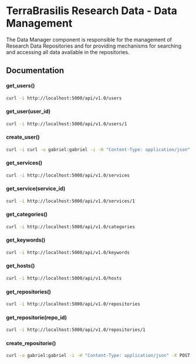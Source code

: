 # TerraBrasilis Research Data - Data Management
The Data Manager component is responsible for the management of Research Data Repositories and for providing mechanisms for searching and accessing all data available in the repositories.


Documentation
------------
#### get_users()
```sh
curl -i http://localhost:5000/api/v1.0/users
```

#### get_user(user_id)
```sh
curl -i http://localhost:5000/api/v1.0/users/1
```

#### create_user()
```sh
curl -i curl -u gabriel:gabriel -i -H "Content-Type: application/json" -X POST -d '{"username": "gabriel", "full_name": "Gabriel Sansigolo", "password":"gabriel", "email":"gabrielsansigolo@gmail.com", "image":"assets/images/img_avatar2.png", "created_on":"2019-09-04T14:48:54+00:00", "last_login":"2019-09-04T14:48:54+00:00"}' http://localhost:5000/api/v1.0/users
```

#### get_services()
```sh
curl -i http://localhost:5000/api/v1.0/services
```

#### get_service(service_id)
```sh
curl -i http://localhost:5000/api/v1.0/services/1
```

#### get_categories()
```sh
curl -i http://localhost:5000/api/v1.0/categories
```

#### get_keywords()
```sh
curl -i http://localhost:5000/api/v1.0/keywords

```

#### get_hosts()
```sh
curl -i http://localhost:5000/api/v1.0/hosts

```

#### get_repositories()
```sh
curl -i http://localhost:5000/api/v1.0/repositories
```

#### get_repositorie(repo_id)
```sh
curl -i http://localhost:5000/api/v1.0/repositories/1

```
#### create_repositorie()
```sh
curl -u gabriel:gabriel -i -H "Content-Type: application/json" -X POST -d '{"name": "AAA","abstract": "AAA","maintainer": "username","created_on": "2019-09-04T14:48:54+00:00","language": "Português","email": "email@email.com","bbox": "POLYGON((-70.0588433406 -33.3848757513,-35.2541558406 -33.3848757513, -35.2541558406 0.2315631899,-70.0588433406 0.2315631899,-70.0588433406 -33.3848757513))","custom_fields": [], "start_date": "2019-09-04T14:48:54+00:00", "end_date": "2019-09-04T14:48:54+00:00"}' http://localhost:5000/api/v1.0/repositories
```